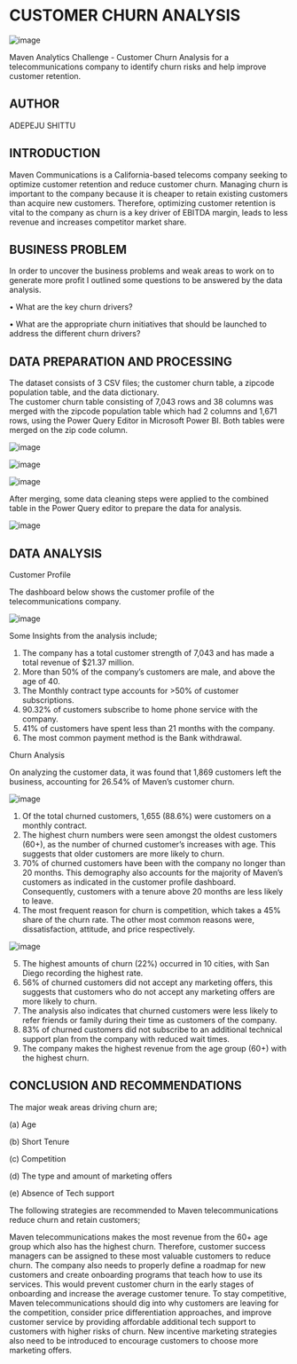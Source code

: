 # CUSTOMER CHURN ANALYSIS

![image](https://user-images.githubusercontent.com/97131888/183288194-abfb049e-92cb-44e7-a89e-82108c1adb2e.png)

Maven Analytics Challenge - Customer Churn Analysis for a telecommunications company to identify churn risks and help improve customer retention.

## AUTHOR

ADEPEJU SHITTU


## INTRODUCTION 
Maven Communications is a California-based telecoms company seeking to optimize customer retention and reduce customer churn. Managing churn is important to the company because it is cheaper to retain existing customers than acquire new customers. Therefore, optimizing customer retention is vital to the company as churn is a key driver of EBITDA margin, leads to less revenue and increases competitor market share.

## BUSINESS PROBLEM
In order to uncover the business problems and weak areas to work on to generate more profit I outlined some questions to be answered by the data analysis.

•	What are the key churn drivers?

•	What are the appropriate churn initiatives that should be launched to address the different churn drivers?


## DATA PREPARATION AND PROCESSING
The dataset consists of 3 CSV files; the customer churn table, a zipcode population table, and the data dictionary.  
The customer churn table consisting of 7,043 rows and 38 columns was merged with the zipcode population table which had 2 columns and 1,671 rows, using the Power Query Editor in Microsoft Power BI. Both tables were merged on the zip code column. 


![image](https://user-images.githubusercontent.com/97131888/184004088-bcd8e61f-4993-4df5-869e-61e1b9f41458.png)

![image](https://user-images.githubusercontent.com/97131888/184004189-f2bae03d-f160-4ae1-9d61-f5c39fb7e72c.png)

![image](https://user-images.githubusercontent.com/97131888/184004310-c31f77c7-0a26-4b0e-bb23-59a6a48f4255.png)

After merging, some data cleaning steps were applied to the combined table in the Power Query editor to prepare the data for analysis.

![image](https://user-images.githubusercontent.com/97131888/184004385-348dd7bb-88e1-4167-bd27-337b01d5f1db.png)

  


## DATA ANALYSIS
Customer Profile

The dashboard below shows the customer profile of the telecommunications company. 

![image](https://user-images.githubusercontent.com/97131888/184493740-80fa95c8-b349-4aa8-ab9a-1b1ef2747990.png)


Some Insights from the analysis include;

1. The company has a total customer strength of 7,043 and has made a total revenue of $21.37 million. 
2. More than 50% of the company’s customers are male, and above the age of 40. 
3. The Monthly contract type accounts for >50% of customer subscriptions. 
4. 90.32% of customers subscribe to home phone service with the company. 
5. 41% of customers have spent less than 21 months with the company.  
6. The most common payment method is the Bank withdrawal.


Churn Analysis

On analyzing the customer data, it was found that 1,869 customers left the business, accounting for 26.54% of Maven’s customer churn.

![image](https://user-images.githubusercontent.com/97131888/184493808-045e4aaa-affd-4e7e-87c7-0d61fdd2b717.png)

1.	Of the total churned customers, 1,655 (88.6%) were customers on a monthly contract.
2.	The highest churn numbers were seen amongst the oldest customers (60+), as the number of churned customer’s increases with age. This suggests that older customers are more likely to churn.
3.	 70% of churned customers have been with the company no longer than 20 months. This demography also accounts for the majority of Maven’s customers as indicated in the customer profile dashboard. Consequently, customers with a tenure above 20 months are less likely to leave.
4.	The most frequent reason for churn is competition, which takes a 45% share of the churn rate. The other most common reasons were, dissatisfaction, attitude, and price respectively.


![image](https://user-images.githubusercontent.com/97131888/184493660-8afd96c9-69b8-498f-bc8e-54f140100ed6.png)

5.	The highest amounts of churn (22%) occurred in 10 cities, with San Diego recording the highest rate.
6.	56% of churned customers did not accept any marketing offers, this suggests that customers who do not accept any marketing offers are more likely to churn. 
7.	The analysis also indicates that churned customers were less likely to refer friends or family during their time as customers of the company.
8.	83% of churned customers did not subscribe to an additional technical support plan from the company with reduced wait times.
9.	The company makes the highest revenue from the age group (60+) with the highest churn.

 
## CONCLUSION AND RECOMMENDATIONS
The major weak areas driving churn are;

(a) Age

(b) Short Tenure

(c) Competition

(d) The type and amount of marketing offers

(e) Absence of Tech support 

The following strategies are recommended to Maven telecommunications reduce churn and retain customers;

Maven telecommunications makes the most revenue from the 60+ age group which also has the highest churn. Therefore, customer success managers can be assigned to these most valuable customers to reduce churn. The company also needs to properly define a roadmap for new customers and create onboarding programs that teach how to use its services. This would prevent customer churn in the early stages of onboarding and increase the average customer tenure. To stay competitive, Maven telecommunications should dig into why customers are leaving for the competition, consider price differentiation approaches, and improve customer service by providing affordable additional tech support to customers with higher risks of churn. New incentive marketing strategies also need to be introduced to encourage customers to choose more marketing offers.




